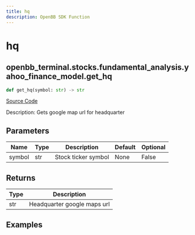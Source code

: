 ```yaml
---
title: hq
description: OpenBB SDK Function
---
```


# hq

## openbb_terminal.stocks.fundamental_analysis.yahoo_finance_model.get_hq

```python title='openbb_terminal/stocks/fundamental_analysis/yahoo_finance_model.py'
def get_hq(symbol: str) -> str
```
[Source Code](https://github.com/OpenBB-finance/OpenBBTerminal/tree/main/openbb_terminal/stocks/fundamental_analysis/yahoo_finance_model.py#L228)

Description: Gets google map url for headquarter

## Parameters

| Name | Type | Description | Default | Optional |
| ---- | ---- | ----------- | ------- | -------- |
| symbol | str | Stock ticker symbol | None | False |

## Returns

| Type | Description |
| ---- | ----------- |
| str | Headquarter google maps url |

## Examples

